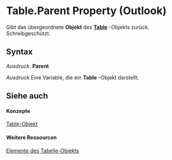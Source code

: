 
# Table.Parent Property (Outlook)

Gibt das übergeordnete  **Objekt** des **[Table](0affaafd-93fe-227a-acee-e09a86cadc20.md)** -Objekts zurück. Schreibgeschützt.


## Syntax

 _Ausdruck_. **Parent**

 _Ausdruck_ Eine Variable, die ein **Table** -Objekt darstellt.


## Siehe auch


#### Konzepte


[Table-Objekt](0affaafd-93fe-227a-acee-e09a86cadc20.md)
#### Weitere Ressourcen


[Elemente des Tabelle-Objekts](http://msdn.microsoft.com/library/bd9db35d-0738-22cf-a936-425d5a0ead87%28Office.15%29.aspx)
